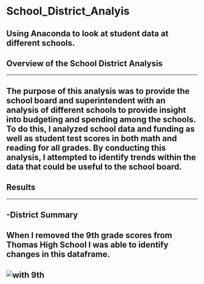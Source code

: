 # School_District_Analyis
Using Anaconda to look at student data at different schools.
---
## Overview of the School District Analysis
---
The purpose of this analysis was to provide the school board and superintendent with an analysis of different schools to provide insight into budgeting and spending among the schools. To do this, I analyzed school data and funding as well as student test scores in both math and reading for all grades. By conducting this analysis, I attempted to identify trends within the data that could be useful to the school board.
---
## Results
---
-District Summary
---
When I removed the 9th grade scores from Thomas High School I was able to identify changes in this dataframe. 
---
![with 9th](https://github.com/PhilipRing/School_District_Analysis/blob/master/images/district_summary_with_9th_.png)
---

